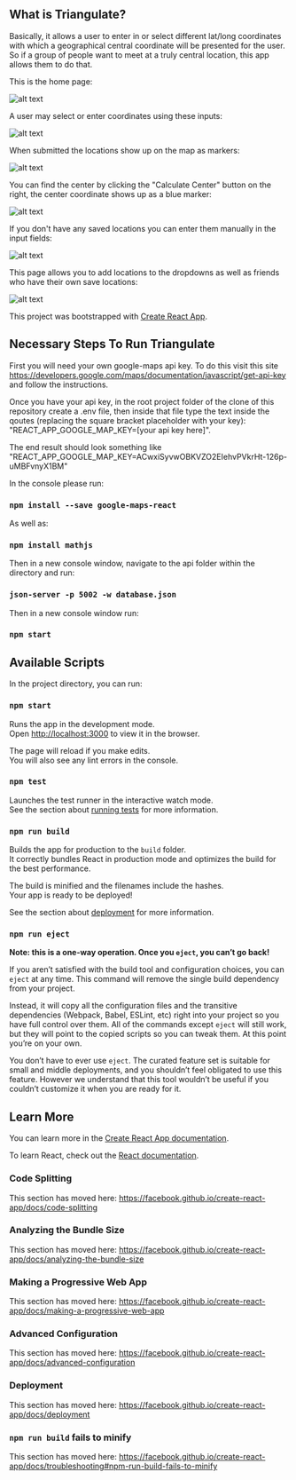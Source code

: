 ## What is Triangulate?

Basically, it allows a user to enter in or select different lat/long coordinates with which a geographical central coordinate will be presented for the user. So if a group of people want to meet at a truly central location, this app allows them to do that.

This is the home page: 

![alt text](https://github.com/dkrusch/nss-triangulate/raw/master/images/triangulate1.png "Logo Title Text 1")


A user may select or enter coordinates using these inputs: 

![alt text][logo]

[logo]: https://github.com/dkrusch/nss-triangulate/raw/master/images/triangulate2.png "Logo Title Text 2"


When submitted the locations show up on the map as markers: 

![alt text](https://github.com/dkrusch/nss-triangulate/raw/master/images/triangulate3.png "Logo Title Text 1")


You can find the center by clicking the "Calculate Center" button on the right, the center coordinate shows up as a blue marker: 

![alt text](https://github.com/dkrusch/nss-triangulate/raw/master/images/triangulate4.png "Logo Title Text 1")


If you don't have any saved locations you can enter them manually in the input fields: 

![alt text](https://github.com/dkrusch/nss-triangulate/raw/master/images/triangulate5.png "Logo Title Text 1")


This page allows you to add locations to the dropdowns as well as friends who have their own save locations: 

![alt text](https://github.com/dkrusch/nss-triangulate/raw/master/images/triangulate6.png "Logo Title Text 1")

This project was bootstrapped with [Create React App](https://github.com/facebook/create-react-app).
## Necessary Steps To Run Triangulate

First you will need your own google-maps api key. To do this visit this site https://developers.google.com/maps/documentation/javascript/get-api-key and follow the instructions.

Once you have your api key, in the root project folder of the clone of this repository create a .env file, then inside that file type the text inside the qoutes (replacing the square bracket placeholder with your key): "REACT_APP_GOOGLE_MAP_KEY=[your api key here]".

The end result should look something like "REACT_APP_GOOGLE_MAP_KEY=ACwxiSyvwOBKVZO2EIehvPVkrHt-126p-uMBFvnyX1BM"

In the console please run: 

### `npm install --save google-maps-react`

As well as: 

### `npm install mathjs`

Then in a new console window, navigate to the api folder within the directory and run: 

### `json-server -p 5002 -w database.json`

Then in a new console window run: 

### `npm start`

## Available Scripts

In the project directory, you can run:

### `npm start`

Runs the app in the development mode.<br>
Open [http://localhost:3000](http://localhost:3000) to view it in the browser.

The page will reload if you make edits.<br>
You will also see any lint errors in the console.

### `npm test`

Launches the test runner in the interactive watch mode.<br>
See the section about [running tests](https://facebook.github.io/create-react-app/docs/running-tests) for more information.

### `npm run build`

Builds the app for production to the `build` folder.<br>
It correctly bundles React in production mode and optimizes the build for the best performance.

The build is minified and the filenames include the hashes.<br>
Your app is ready to be deployed!

See the section about [deployment](https://facebook.github.io/create-react-app/docs/deployment) for more information.

### `npm run eject`

**Note: this is a one-way operation. Once you `eject`, you can’t go back!**

If you aren’t satisfied with the build tool and configuration choices, you can `eject` at any time. This command will remove the single build dependency from your project.

Instead, it will copy all the configuration files and the transitive dependencies (Webpack, Babel, ESLint, etc) right into your project so you have full control over them. All of the commands except `eject` will still work, but they will point to the copied scripts so you can tweak them. At this point you’re on your own.

You don’t have to ever use `eject`. The curated feature set is suitable for small and middle deployments, and you shouldn’t feel obligated to use this feature. However we understand that this tool wouldn’t be useful if you couldn’t customize it when you are ready for it.

## Learn More

You can learn more in the [Create React App documentation](https://facebook.github.io/create-react-app/docs/getting-started).

To learn React, check out the [React documentation](https://reactjs.org/).

### Code Splitting

This section has moved here: https://facebook.github.io/create-react-app/docs/code-splitting

### Analyzing the Bundle Size

This section has moved here: https://facebook.github.io/create-react-app/docs/analyzing-the-bundle-size

### Making a Progressive Web App

This section has moved here: https://facebook.github.io/create-react-app/docs/making-a-progressive-web-app

### Advanced Configuration

This section has moved here: https://facebook.github.io/create-react-app/docs/advanced-configuration

### Deployment

This section has moved here: https://facebook.github.io/create-react-app/docs/deployment

### `npm run build` fails to minify

This section has moved here: https://facebook.github.io/create-react-app/docs/troubleshooting#npm-run-build-fails-to-minify
